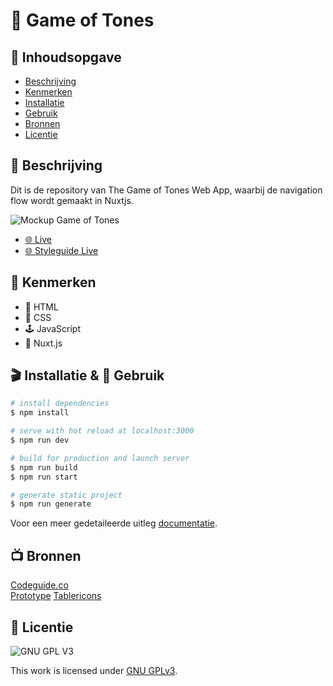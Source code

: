 # 👾 Game of Tones
<!-- Geef je project een titel en schrijf in één zin wat het is -->

## 📖 Inhoudsopgave

  * [Beschrijving](#beschrijving)
  * [Kenmerken](#kenmerken)
  * [Installatie](#installatie)
  * [Gebruik](#gebruik)
  * [Bronnen](#bronnen)
  * [Licentie](#licentie)

## 💾 Beschrijving
<!-- In de Beschrijving staat hoe je project er uit ziet, hoe het werkt en wat je er mee kan. -->
Dit is de repository van The Game of Tones Web App, waarbij de navigation flow wordt gemaakt in Nuxtjs.
<!-- Voeg een mooie poster visual toe 📸 -->
![Mockup Game of Tones](https://user-images.githubusercontent.com/34651215/145883984-b91d82ce-d4e3-4b32-9218-46fca5a64c83.png)
<!-- Voeg een link toe naar Github Pages 🌐-->
* [🌐 Live](https://got.jd.student.fdnd.nl/)
* [🌐 Styleguide Live](https://gotstyleguide.student.fdnd.nl/)

## 🍕 Kenmerken
<!-- Bij Kenmerken staat welke technieken zijn gebruikt en hoe. Wat is de HTML structuur? Wat zijn de belangrijkste dingen in CSS? Wat is er met Javascript gedaan en hoe? Misschien heb je een framwork of library gebruikt? -->
* 🔖 HTML
* 🧵 CSS
* 🕹 JavaScript
* 🧶 Nuxt.js

## 🎬 Installatie & 🔋 Gebruik

```bash
# install dependencies
$ npm install

# serve with hot reload at localhost:3000
$ npm run dev

# build for production and launch server
$ npm run build
$ npm run start

# generate static project
$ npm run generate
```

Voor een meer gedetaileerde uitleg [documentatie](https://nuxtjs.org).

## 📺 Bronnen
[Codeguide.co](https://codeguide.co/)  
[Prototype](https://share.proto.io/IBOSWS/)
[Tablericons](https://tablericons.com/)

## 🚖 Licentie

![GNU GPL V3](https://www.gnu.org/graphics/gplv3-127x51.png)

This work is licensed under [GNU GPLv3](./LICENSE).
